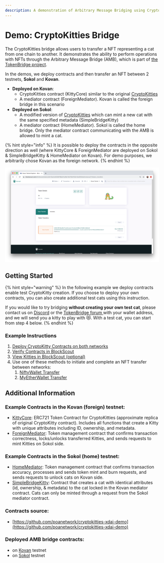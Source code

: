 ```yaml
---
description: A demonstration of Arbitrary Message Bridging using CryptoKitties
---
```


# Demo: CryptoKitties Bridge

The CryptoKitties bridge allows users to transfer a NFT representing a cat from one chain to another. It demonstrates the ability to perform operations with NFTs through the Arbitrary Message Bridge \(AMB\), which is part of [the TokenBridge project](https://github.com/poanetwork/tokenbridge).

In the demos, we deploy contracts and then transfer an NFT between 2 testnets, **Sokol** and **Kovan**. 

* **Deployed on Kovan**: 
  * CryptoKitties contract \(KittyCore\) similar to the original [CryptoKitties](https://github.com/cryptocopycats/awesome-cryptokitties/) 
  * A mediator contract \(ForeignMediator\). Kovan is called the foreign bridge in this scenario 
* **Deployed on Sokol**: 
  * A modified version of [CryptoKitties](https://github.com/cryptocopycats/awesome-cryptokitties/) which can mint a new cat with the same specified metadata \(SimpleBridgeKitty\)
  * A mediator contract \(HomeMediator\). Sokol is called the home bridge. Only the mediator contract communicating with the AMB is allowed to mint a cat.

{% hint style="info" %}
It is possible to deploy the contracts in the opposite direction as well \(where KittyCore & ForeignMediator are deployed on Sokol & SimpleBridgeKitty & HomeMediator on Kovan\). For demo purposes, we arbitrarily chose Kovan as the foreign network.
{% endhint %}

![A test cat deployed on Kovan](../../.gitbook/assets/pretty_kitty.png)

## Getting Started

{% hint style="warning" %}
In the following example we deploy contracts enable test CryptoKitty creation. If you choose to deploy your own contracts, you can also create additional test cats using this instruction.

If you would like to try bridging **without creating your own test cat**, please contact us on [Discord](https://discord.gg/mPJ9zkq) or the [TokenBridge forum ](https://forum.poa.network/c/tokenbridge/)with your wallet address, and we will send you a kitty to play with 😻.  With a test cat, you can start from step 4 below.
{% endhint %}

### Example Instructions

1. [Deploy CryptoKitty Contracts on both networks](deploy-cryptokitty-contracts.md)
2. [Verify Contracts in BlockScout](verify-contracts-in-blockscout.md)
3. [View Kitties in BlockScout \(optional\)](view-in-blockscout.md)
4. Use one of these methods to initiate and complete an NFT transfer between networks:
   1. [NiftyWallet Transfer](niftywallet-transfer.md)
   2. [MyEtherWallet Transfer](myetherwallet-mew-transfer.md)

## Additional Information

### Example Contracts in the Kovan \(foreign\) testnet:

* [KittyCore](https://blockscout.com/eth/kovan/tokens/0x13AC5C6338796a31A39e74D70B0153C1bE5f53B4): ERC721 Token Contract for CryptoKitties \(approximate replica of original CryptoKitty contract\). Includes all functions that create a Kitty with unique attributes including ID, ownership, and metadata.
* [ForeignMediator](https://blockscout.com/eth/kovan/address/0x7dB6493D9B6D99D9A240a6914AdAd5e0E8E8BE40/transactions): Token management contract that confirms transaction correctness, locks/unlocks transferred Kitties, and sends requests to mint Kitties on Sokol side.

### Example Contracts in the Sokol \(home\) testnet:

* [HomeMediator](https://blockscout.com/poa/sokol/address/0x5EeC77239398FE328791E28700CAFddB2990ea97/transactions): Token management contract that confirms transaction accuracy, processes and sends token mint and burn requests, and sends requests to unlock cats on Kovan side.
* [SimpleBridgeKitty](https://blockscout.com/poa/sokol/address/0xc6a592ED792de33e6CBBF7ce04Dd9D3884B46B9A): Contract that creates a cat with identical attributes \(id, ownership, & metadata\) to the cat locked in the Kovan mediator contract. Cats can only be minted through a request from the Sokol mediator contract.

### Contracts source:

* [https://github.com/poanetwork/cryptokitties-xdai-demo](https://github.com/poanetwork/cryptokitties-xdai-demo)

### Deployed AMB bridge contracts:

* on [Kovan](https://blockscout.com/eth/kovan/address/0xfe446bef1dbf7afe24e81e05bc8b271c1ba9a560/contracts) testnet
* on [Sokol](https://blockscout.com/poa/sokol/address/0xfe446bef1dbf7afe24e81e05bc8b271c1ba9a560/contracts) testnet



